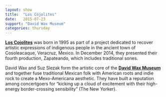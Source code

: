 ```yaml
---
layout: show
title:  "Los Cojolites"
date:   2015-07-23
support: "David Wax Museum"
categories: thursday
---
```


**[Los Cojolites](http://facebook.com/loscojolites "Los Cojolites")** was born in 1995 as part of a project dedicated to recover artistic expressions of indigenous people in the ancient town of Cosoleacaque, Veracruz, Mexico. In December 2014, they presented their fourth production, Zapateando, which includes traditional sones.

David Wax and Suz Slezak form the artistic core of the **[David Wax Museum](http://davidwaxmuseum.com "David Wax Museum")** and together fuse traditional Mexican folk with American roots and indie rock to create a Mexo-Americana aesthetic. They have built a reputation among concertgoers for “kicking up a cloud of excitement with their high-energy border-crossing sensibility” (The New Yorker).